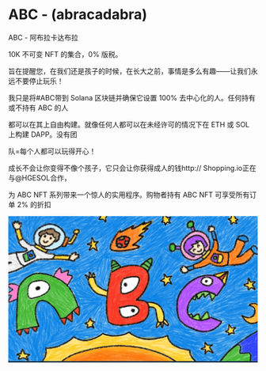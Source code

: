 # ABC - (abracadabra)

ABC - 阿布拉卡达布拉

10K 不可变 NFT 的集合，0% 版税。

旨在提醒您，在我们还是孩子的时候，在长大之前，事情是多么有趣——让我们永远不要停止玩乐！

我只是将#ABC带到 Solana 区块链并确保它设置 100% 去中心化的人。任何持有或不持有 ABC 的人

都可以在其上自由构建。就像任何人都可以在未经许可的情况下在 ETH 或 SOL 上构建 DAPP。没有团

队=每个人都可以玩得开心！

成长不会让你变得不像个孩子，它只会让你获得成人的钱http:// Shopping.io正在与@HGESOL合作，

为 ABC NFT 系列带来一个惊人的实用程序。购物者持有 ABC NFT 可享受所有订单 2% 的折扣

![NFT](475_new.PNG)
